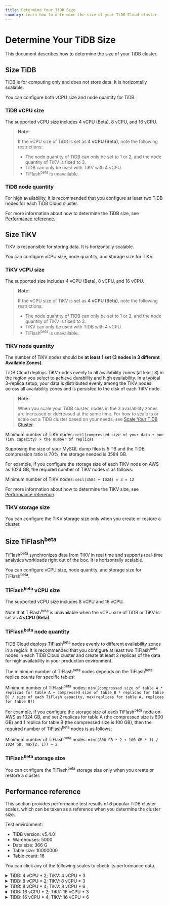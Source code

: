 ```yaml
---
title: Determine Your TiDB Size
summary: Learn how to determine the size of your TiDB Cloud cluster.
---
```


# Determine Your TiDB Size

This document describes how to determine the size of your TiDB cluster.

## Size TiDB

TiDB is for computing only and does not store data. It is horizontally scalable.

You can configure both vCPU size and node quantity for TiDB.

### TiDB vCPU size

The supported vCPU size includes 4 vCPU (Beta), 8 vCPU, and 16 vCPU.

> **Note:**
>
> If the vCPU size of TiDB is set as **4 vCPU (Beta)**, note the following restrictions:
>
> - The node quantity of TiDB can only be set to 1 or 2, and the node quantity of TiKV is fixed to 3.
> - TiDB can only be used with TiKV with 4 vCPU.
> - TiFlash<sup>beta</sup> is unavailable.

### TiDB node quantity

For high availability, it is recommended that you configure at least two TiDB nodes for each TiDB Cloud cluster.

For more information about how to determine the TiDB size, see [Performance reference](#performance-reference).

## Size TiKV

TiKV is responsible for storing data. It is horizontally scalable.

You can configure vCPU size, node quantity, and storage size for TiKV.

### TiKV vCPU size

The supported size includes 4 vCPU (Beta), 8 vCPU, and 16 vCPU.

> **Note:**
>
> If the vCPU size of TiKV is set as **4 vCPU (Beta)**, note the following restrictions:
>
> - The node quantity of TiDB can only be set to 1 or 2, and the node quantity of TiKV is fixed to 3.
> - TiKV can only be used with TiDB with 4 vCPU.
> - TiFlash<sup>beta</sup> is unavailable.

### TiKV node quantity

The number of TiKV nodes should be **at least 1 set (3 nodes in 3 different Available Zones)**.

TiDB Cloud deploys TiKV nodes evenly to all availability zones (at least 3) in the region you select to achieve durability and high availability. In a typical 3-replica setup, your data is distributed evenly among the TiKV nodes across all availability zones and is persisted to the disk of each TiKV node.

> **Note:**
>
> When you scale your TiDB cluster, nodes in the 3 availability zones are increased or decreased at the same time. For how to scale in or scale out a TiDB cluster based on your needs, see [Scale Your TiDB Cluster](/tidb-cloud/scale-tidb-cluster.md).

Minimum number of TiKV nodes: `ceil(compressed size of your data ÷ one TiKV capacity) × the number of replicas`

Supposing the size of your MySQL dump files is 5 TB and the TiDB compression ratio is 70%, the storage needed is 3584 GB.

For example, if you configure the storage size of each TiKV node on AWS as 1024 GB, the required number of TiKV nodes is as follows:

Minimum number of TiKV nodes: `ceil(3584 ÷ 1024) × 3 = 12`

For more information about how to determine the TiKV size, see [Performance reference](#performance-reference).

### TiKV storage size

You can configure the TiKV storage size only when you create or restore a cluster.

## Size TiFlash<sup>beta</sup>

TiFlash<sup>beta</sup> synchronizes data from TiKV in real time and supports real-time analytics workloads right out of the box. It is horizontally scalable.

You can configure vCPU size, node quantity, and storage size for TiFlash<sup>beta</sup>.

### TiFlash<sup>beta</sup> vCPU size

The supported vCPU size includes 8 vCPU and 16 vCPU.

Note that TiFlash<sup>beta</sup> is unavailable when the vCPU size of TiDB or TiKV is set as **4 vCPU (Beta)**.

### TiFlash<sup>beta</sup> node quantity

TiDB Cloud deploys TiFlash<sup>beta</sup> nodes evenly to different availability zones in a region. It is recommended that you configure at least two TiFlash<sup>beta</sup> nodes in each TiDB Cloud cluster and create at least 2 replicas of the data for high availability in your production environment.

The minimum number of TiFlash<sup>beta</sup> nodes depends on the TiFlash<sup>beta</sup> replica counts for specific tables:

Minimum number of TiFlash<sup>beta</sup> nodes: `min((compressed size of table A * replicas for table A + compressed size of table B * replicas for table B) / size of each TiFlash capacity, max(replicas for table A, replicas for table B))`

For example, if you configure the storage size of each TiFlash<sup>beta</sup> node on AWS as 1024 GB, and set 2 replicas for table A (the compressed size is 800 GB) and 1 replica for table B (the compressed size is 100 GB), then the required number of TiFlash<sup>beta</sup> nodes is as follows:

Minimum number of TiFlash<sup>beta</sup> nodes: `min((800 GB * 2 + 100 GB * 1) / 1024 GB, max(2, 1)) ≈ 2`

### TiFlash<sup>beta</sup> storage size

You can configure the TiFlash<sup>beta</sup> storage size only when you create or restore a cluster.

## Performance reference

This section provides performance test results of 6 popular TiDB cluster scales, which can be taken as a reference when you determine the cluster size.

Test environment:

- TiDB version: v5.4.0
- Warehouses: 5000
- Data size: 366 G
- Table size: 10000000
- Table count: 16

You can click any of the following scales to check its performance data.

<details>
<summary>TiDB: 4 vCPU * 2; TiKV: 4 vCPU * 3</summary>

- Optimal performance with low latency

    TPC-C performance:

    | Transaction model | Threads | tpmC   | QPS    | Latency (ms) | IO (MBps)   |
    |-------------------|---------|--------|--------|---------------|------------|
    | TPCC              | 300     | 14,532 | 13,137 | 608           | 13.5       |

    Sysbench OLTP performance:

    | Transaction model | Threads | TPS    | QPS    | Latency (ms ) | IO (MBps ) |
    |-------------------|---------|--------|--------|---------------|------------|
    | Insert            | 300     | 8,848  | 8,848  | 36            | 13         |
    | Point Select      | 600     | 46,224 | 46,224 | 13            | 8          |
    | Read Write        | 150     | 719    | 14,385 | 209           | 29         |
    | Update Index      | 150     | 4,346  | 4,346  | 35            | 10         |
    | Update Non-index  | 600     | 13,603 | 13,603 | 44            | 6          |

- Maximum TPS and QPS

    TPC-C performance:

    | Transaction model | Threads | tpmC   | QPS    | Latency (ms) | IO (MBps) |
    |-------------------|---------|--------|--------|--------------|-----------|
    | TPCC              | 1,200   | 15,208 | 13,748 | 2,321.00     | 14.4      |

    Sysbench OLTP performance:

    | Transaction model | Threads | TPS    | QPS    | Latency (ms ) | IO (MBps ) |
    |-------------------|---------|--------|--------|---------------|------------|
    | Insert            | 1,500   | 11,601 | 11,601 | 129           | 18         |
    | Point Select      | 600     | 46,224 | 46,224 | 13            | 8          |
    | Read Write        | 150     | 14,385 | 719    | 209           | 29         |
    | Update Index      | 1,200   | 6,526  | 6,526  | 184           | 13         |
    | Update Non-index  | 1,500   | 14,351 | 14,351 | 105           | 9          |

</details>

<details>
<summary>TiDB: 8 vCPU * 2; TiKV: 8 vCPU * 3</summary>

- Optimal performance with low latency

    TPC-C performance:

    | Transaction model | Threads | tpmC   | QPS    | Latency (ms) | IO (MBps) |
    |-------------------|---------|--------|--------|--------------|-----------|
    | TPCC              | 600     | 32,266 | 29,168 | 548          | 29.1      |

    Sysbench OLTP performance:

    | Transaction model | Threads | TPS    | QPS    | Latency (ms ) | IO (MBps ) |
    |-------------------|---------|--------|--------|---------------|------------|
    | Insert            | 600     | 17,831 | 17,831 | 34            | 26         |
    | Point Select      | 600     | 93,287 | 93,287 | 6             | 16         |
    | Read Write        | 300     | 29,729 | 1,486  | 202           | 61         |
    | Update Index      | 300     | 9,415  | 9,415  | 32            | 19         |
    | Update Non-index  | 1,200   | 31,092 | 31,092 | 39            | 12         |

- Maximum TPS and QPS

    TPC-C performance:

    | Transaction model | Threads | tpmC   | QPS    | Latency (ms) | IO (MBps) |
    |-------------------|---------|--------|--------|--------------|-----------|
    | TPCC              | 1,200   | 33,394 | 30,188 | 1,048.00     | 31.2      |

    Sysbench OLTP performance:

    | Transaction model | Threads | TPS    | QPS    | Latency (ms ) | IO (MBps ) |
    |-------------------|---------|--------|--------|---------------|------------|
    | Insert            | 2,000   | 23,633 | 23,633 | 84            | 31         |
    | Point Select      | 600     | 93,287 | 93,287 | 6             | 16         |
    | Read Write        | 600     | 30,464 | 1,523  | 394           | 64         |
    | Update Index      | 2,000   | 15,146 | 15,146 | 132           | 27         |
    | Update Non-index  | 2,000   | 34,505 | 34,505 | 58            | 18         |

</details>

<details>
<summary>TiDB: 8 vCPU * 4; TiKV: 8 vCPU * 6</summary>

- Optimal performance with low latency

    TPC-C performance:

    | Transaction model | Threads | tpmC   | QPS    | Latency (ms) | IO (MBps) |
    |-------------------|---------|--------|--------|--------------|-----------|
    | TPCC              | 1,200   | 62,918 | 56,878 | 310          | 16.3      |

    Sysbench OLTP performance:

    | Transaction model | Threads | TPS     | QPS     | Latency (ms ) | IO (MBps ) |
    |-------------------|---------|---------|---------|---------------|------------|
    | Insert            | 1,200   | 33,892  | 33,892  | 23            | 14         |
    | Point Select      | 1,200   | 185,574 | 181,255 | 4             | 9          |
    | Read Write        | 600     | 59,160  | 2,958   | 127           | 36         |
    | Update Index      | 600     | 18,735  | 18,735  | 21            | 12         |
    | Update Non-index  | 2,400   | 60,629  | 60,629  | 23            | 7          |

- Maximum TPS and QPS

    TPC-C performance:

    | Transaction model | Threads | tpmC   | QPS    | Latency (ms) | IO (MBps) |
    |-------------------|---------|--------|--------|--------------|-----------|
    | TPCC              | 2,400   | 65,452 | 59,169 | 570          | 17.6      |

    Sysbench OLTP performance:

    | Transaction model | Threads | TPS     | QPS     | Latency (ms ) | IO (MBps ) |
    |-------------------|---------|---------|---------|---------------|------------|
    | Insert            | 4,000   | 47,029  | 47,029  | 43            | 17         |
    | Point Select      | 1,200   | 185,574 | 181,255 | 4             | 9          |
    | Read Write        | 1,200   | 60,624  | 3,030   | 197           | 37         |
    | Update Index      | 4,000   | 30,140  | 30,140  | 67            | 16         |
    | Update Non-index  | 4,000   | 68,664  | 68,664  | 29            | 10         |

</details>

<details>
<summary>TiDB: 16 vCPU * 2; TiKV: 16 vCPU * 3</summary>

- Optimal performance with low latency

    TPC-C performance:

    | Transaction model | Threads | tpmC   | QPS    | Latency (ms) | IO (MBps) |
    |-------------------|---------|--------|--------|--------------|-----------|
    | TPCC              | 1,200   | 67,941 | 61,419 | 540          | 65.2      |

    Sysbench OLTP performance:

    | Transaction model | Threads | TPS     | QPS     | Latency (ms ) | IO (MBps ) |
    |-------------------|---------|---------|---------|---------------|------------|
    | Insert            | 1,200   | 35,096  | 35,096  | 34            | 45         |
    | Point Select      | 1,200   | 228,600 | 228,600 | 5             | 29         |
    | Read Write        | 600     | 73,150  | 3,658   | 164           | 153        |
    | Update Index      | 600     | 18,886  | 18,886  | 32            | 46         |
    | Update Non-index  | 2,000   | 63,837  | 63,837  | 31            | 33         |

- Maximum TPS and QPS

    TPC-C performance:

    | Transaction model | Threads | tpmC   | QPS    | Latency (ms) | IO (MBps) |
    |-------------------|---------|--------|--------|--------------|-----------|
    | TPCC              | 1,200   | 67,941 | 61,419 | 540          | 65.2      |

    Sysbench OLTP performance:

    | Transaction model | Threads | TPS     | QPS     | Latency (ms ) | IO (MBps ) |
    |-------------------|---------|---------|---------|---------------|------------|
    | Insert            | 2,000   | 43,338  | 43,338  | 46            | 50         |
    | Point Select      | 1,200   | 228,600 | 228,600 | 5             | 29         |
    | Read Write        | 1,200   | 73,631  | 3,682   | 326           | 158        |
    | Update Index      | 3,000   | 29,576  | 29,576  | 101           | 64         |
    | Update Non-index  | 3,000   | 64,624  | 64,624  | 46            | 33         |

</details>

<details>
<summary>TiDB: 16 vCPU * 4; TiKV: 16 vCPU * 6</summary>

- Optimal performance with low latency

    TPC-C performance:

    | Transaction model | Threads | tpmC    | QPS     | Latency (ms) | IO (MBps) |
    |-------------------|---------|---------|---------|--------------|-----------|
    | TPCC              | 2,400   | 133,164 | 120,380 | 305          | 35.3      |

    Sysbench OLTP performance:

    | Transaction model | Threads | TPS     | QPS     | Latency (ms ) | IO (MBps ) |
    |-------------------|---------|---------|---------|---------------|------------|
    | Insert            | 2,400   | 69,139  | 69,139  | 22            | 25         |
    | Point Select      | 2,400   | 448,056 | 448,056 | 4             | 17         |
    | Read Write        | 1,200   | 145,568 | 7,310   | 97            | 80         |
    | Update Index      | 1,200   | 36,638  | 36,638  | 20            | 25         |
    | Update Non-index  | 4,000   | 125,129 | 125,129 | 17            | 19         |

- Maximum TPS and QPS

    TPC-C performance:

    | Transaction model | Threads | tpmC    | QPS     | Latency (ms) | IO (MBps) |
    |-------------------|---------|---------|---------|--------------|-----------|
    | TPCC              | 2,400   | 133,164 | 120,380 | 305          | 35.3      |

    Sysbench OLTP performance:

    | Transaction model | Threads | TPS     | QPS     | Latency (ms ) | IO (MBps ) |
    |-------------------|---------|---------|---------|---------------|------------|
    | Insert            | 4,000   | 86,242  | 86,242  | 25            | 29         |
    | Point Select      | 2,400   | 448,056 | 448,056 | 4             | 17         |
    | Read Write        | 2,400   | 146,526 | 7,326   | 172           | 82         |
    | Update Index      | 6,000   | 58,856  | 58,856  | 51            | 34         |
    | Update Non-index  | 6,000   | 128,601 | 128,601 | 24            | 19         |

</details>
